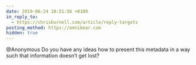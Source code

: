 ```yaml
---
date: 2019-06-24 10:51:56 +0100
in_reply_to:
  - https://chrisburnell.com/article/reply-targets
posting_method: https://omnibear.com
hidden: true
---
```


@​Anonymous Do you have any ideas how to present this metadata in a way such that information doesn’t get lost?
